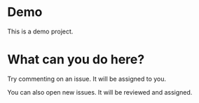 # Demo
This is a demo project.

# What can you do here?
Try commenting on an issue. It will be assigned to you.

You can also open new issues. It will be reviewed and assigned.
